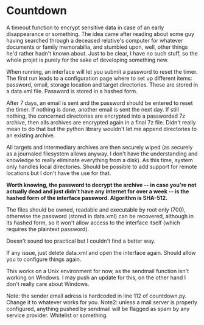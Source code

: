 # Countdown

A timeout function to encrypt sensitive data in case of an early disappearance or something.
The idea came after reading about some guy having searched through a deceased relative's computer for whatever documents or family memorabilia, and stumbled upon, well, other things he'd rather hadn't known about.
Just to be clear, I have no such stuff, so the whole projet is purely for the sake of developing something new.

When running, an interface will let you submit a password to reset the timer. The first run leads to a configuration page where to set up different items: password, email, storage location and target directories. 
These are stored in a data.xml file. Password is stored in a hashed form.

After 7 days, an email is sent and the password should be entered to reset the timer.
If nothing is done, another email is sent the next day.
If still nothing, the concerned directories are encrypted into a passworded 7z archive, then alls archives are encrypted again in a final 7z file. Didn't really mean to do that but the python library wouldn't let me append directories to an existing archive.

All targets and intermediary archives are then securely wiped (as securely as a journaled filesystem allows anyway. I don't have the understanding and knowledge to really eliminate everything from a disk).
As this time, system only handles local directories. Should be possible to add support for remote locations but I don't have the use for that.  

<b>Worth knowing, the password to decrypt the archive -- in case you're not actually dead and just didn't have any internet for over a week -- is the hashed form of the interface password. Algorithm is SHA-512.</b>

The files should be owned, readable and executable by root only (700), otherwise the password (stored in data.xml) can be recovered, although in its hashed form, so it won't allow access to the interface itself (which requires the plaintext password).

Doesn't sound too practical but I couldn't find a better way.

If any issue, just delete data.xml and open the interface again. Should allow you to configure things again.

This works on a Unix environment for now, as the sendmail function isn't working on Windows.
I may push an update for this, on the other hand I don't really care about Windows.

Note: the sender email adress is hardcoded in line 112 of countdown.py. Change it to whatever works for you.
Note2: unless a mail server is properly configured, anything pushed by sendmail will be flagged as spam by any service provider. Whitelist or something.
